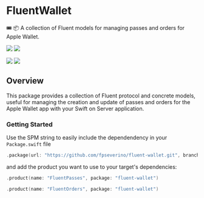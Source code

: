# FluentWallet

🎟️ 📦 A collection of Fluent models for managing passes and orders for Apple Wallet.

[![](https://img.shields.io/endpoint?url=https%3A%2F%2Fswiftpackageindex.com%2Fapi%2Fpackages%2Ffpseverino%2Ffluent-wallet%2Fbadge%3Ftype%3Dswift-versions)](https://swiftpackageindex.com/fpseverino/fluent-wallet)
[![](https://img.shields.io/endpoint?url=https%3A%2F%2Fswiftpackageindex.com%2Fapi%2Fpackages%2Ffpseverino%2Ffluent-wallet%2Fbadge%3Ftype%3Dplatforms)](https://swiftpackageindex.com/fpseverino/fluent-wallet)

[![](https://img.shields.io/github/actions/workflow/status/fpseverino/fluent-wallet/test.yml?event=push&style=plastic&logo=github&label=tests&logoColor=%23ccc)](https://github.com/fpseverino/fluent-wallet/actions/workflows/test.yml)
[![](https://img.shields.io/codecov/c/github/fpseverino/fluent-wallet?style=plastic&logo=codecov&label=codecov)](https://codecov.io/github/fpseverino/fluent-wallet)

## Overview

This package provides a collection of Fluent protocol and concrete models, useful for managing the creation and update of passes and orders for the Apple Wallet app with your Swift on Server application.

### Getting Started

Use the SPM string to easily include the dependendency in your `Package.swift` file

```swift
.package(url: "https://github.com/fpseverino/fluent-wallet.git", branch: "main")
```

and add the product you want to use to your target's dependencies:

```swift
.product(name: "FluentPasses", package: "fluent-wallet")
```

```swift
.product(name: "FluentOrders", package: "fluent-wallet")
```
